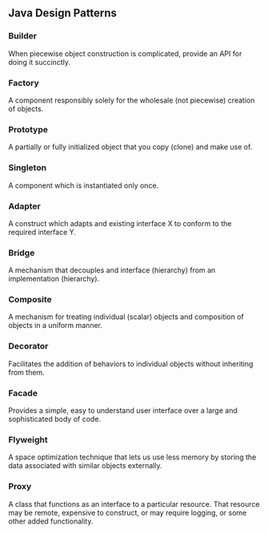 ## Java Design Patterns

### Builder

When piecewise object construction is complicated, provide an API for doing it succinctly.

### Factory

A component responsibly solely for the wholesale (not piecewise) creation of objects.

### Prototype

A partially or fully initialized object that you copy (clone) and make use of.

### Singleton

A component which is instantiated only once.

### Adapter

A construct which adapts and existing interface X to conform to the required interface Y.

### Bridge

A mechanism that decouples and interface (hierarchy) from an implementation (hierarchy).

### Composite

A mechanism for treating individual (scalar) objects and composition of objects in a uniform manner.

### Decorator

Facilitates the addition of behaviors to individual objects without inheriting from them.

### Facade

Provides a simple, easy to understand user interface over a large and sophisticated body of code.

### Flyweight

A space optimization technique that lets us use less memory by storing the data associated with similar objects externally.

### Proxy

A class that functions as an interface to a particular resource. That resource may be remote, expensive to construct, or may require logging, or some other added functionality.
